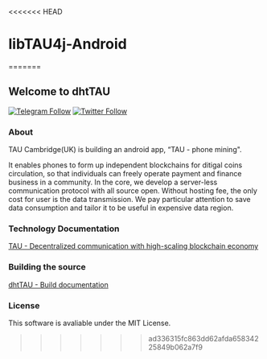<<<<<<< HEAD
# libTAU4j-Android
=======
## Welcome to dhtTAU
[![Telegram Follow](https://img.shields.io/twitter/follow/taucoin?style=plastic&logo=telegram)](https://t.me/taucoin)
[![Twitter Follow](https://img.shields.io/twitter/follow/taucoin?style=plastic&logo=twitter)](https://twitter.com/tau_io)
### About

TAU Cambridge(UK) is building an android app, “TAU - phone mining".

It enables phones to form up independent blockchains for ditigal coins circulation, so that individuals can freely operate payment and finance business in a community. In the core, we develop a server-less communication protocol with all source open. Without hosting fee, the only cost for user is the data transmission. We pay particular attention to save data consumption and tailor it to be useful in expensive data region.

### Technology Documentation
[TAU - Decentralized communication with high-scaling blockchain economy](https://github.com/wuzhengy/TAU/blob/master/README.md)

### Building the source
[dhtTAU - Build documentation](https://github.com/Tau-Coin/dhtTAU/blob/master/docs/build.md)

### License
This software is avaliable under the MIT License.
>>>>>>> ad336315fc863dd62afda65834225849b062a7f9
